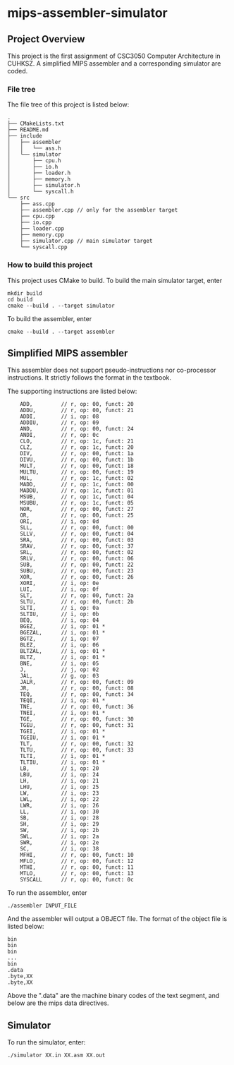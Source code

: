 # mips-assembler-simulator

## Project Overview

This project is the first assignment of CSC3050 Computer Architecture in CUHKSZ. A simplified MIPS assembler and a corresponding simulator are coded.

### File tree
The file tree of this project is listed below:
```
.
├── CMakeLists.txt
├── README.md
├── include
│   ├── assembler
│   │   └── ass.h 
│   └── simulator
│       ├── cpu.h
│       ├── io.h
│       ├── loader.h
│       ├── memory.h
│       ├── simulator.h
│       └── syscall.h
└── src
    ├── ass.cpp
    ├── assembler.cpp // only for the assembler target 
    ├── cpu.cpp
    ├── io.cpp
    ├── loader.cpp
    ├── memory.cpp
    ├── simulator.cpp // main simulator target
    └── syscall.cpp
```
### How to build this project
This project uses CMake to build. To build the main simulator target, enter
```
mkdir build
cd build
cmake --build . --target simulator
```
To build the assembler, enter
```
cmake --build . --target assembler
```

## Simplified MIPS assembler
This assembler does not support pseudo-instructions nor co-processor instructions. It strictly follows the format in the textbook.

The supporting instructions are listed below:
```
    ADD,         // r, op: 00, funct: 20
    ADDU,        // r, op: 00, funct: 21
    ADDI,        // i, op: 08
    ADDIU,       // r, op: 09
    AND,         // r, op: 00, funct: 24
    ANDI,        // r, op: 0c
    CLO,         // r, op: 1c, funct: 21
    CLZ,         // r, op: 1c, funct: 20
    DIV,         // r, op: 00, funct: 1a
    DIVU,        // r, op: 00, funct: 1b
    MULT,        // r, op: 00, funct: 18
    MULTU,       // r, op: 00, funct: 19
    MUL,         // r, op: 1c, funct: 02
    MADD,        // r, op: 1c, funct: 00
    MADDU,       // r, op: 1c, funct: 01
    MSUB,        // r, op: 1c, funct: 04
    MSUBU,       // r, op: 1c, funct: 05
    NOR,         // r, op: 00, funct: 27
    OR,          // r, op: 00, funct: 25
    ORI,         // i, op: 0d
    SLL,         // r, op: 00, funct: 00
    SLLV,        // r, op: 00, funct: 04
    SRA,         // r, op: 00, funct: 03
    SRAV,        // r, op: 00, funct: 37
    SRL,         // r, op: 00, funct: 02
    SRLV,        // r, op: 00, funct: 06
    SUB,         // r, op: 00, funct: 22
    SUBU,        // r, op: 00, funct: 23
    XOR,         // r, op: 00, funct: 26
    XORI,        // i, op: 0e
    LUI,         // i, op: 0f
    SLT,         // r, op: 00, funct: 2a
    SLTU,        // r, op: 00, funct: 2b
    SLTI,        // i, op: 0a
    SLTIU,       // i, op: 0b
    BEQ,         // i, op: 04
    BGEZ,        // i, op: 01 *
    BGEZAL,      // i, op: 01 *
    BGTZ,        // i, op: 07
    BLEZ,        // i, op: 06
    BLTZAL,      // i, op: 01 *
    BLTZ,        // i, op: 01 *
    BNE,         // i, op: 05
    J,           // j, op: 02
    JAL,         // g, op: 03
    JALR,        // r, op: 00, funct: 09
    JR,          // r, op: 00, funct: 08
    TEQ,         // r, op: 00, funct: 34
    TEQI,        // i, op: 01 *
    TNE,         // r, op: 00, funct: 36
    TNEI,        // i, op: 01 *
    TGE,         // r, op: 00, funct: 30
    TGEU,        // r, op: 00, funct: 31
    TGEI,        // i, op: 01 *
    TGEIU,       // i, op: 01 *
    TLT,         // r, op: 00, funct: 32
    TLTU,        // r, op: 00, funct: 33
    TLTI,        // i, op: 01 *
    TLTIU,       // i, op: 01 *
    LB,          // i, op: 20
    LBU,         // i, op: 24
    LH,          // i, op: 21
    LHU,         // i, op: 25
    LW,          // i, op: 23
    LWL,         // i, op: 22
    LWR,         // i, op: 26
    LL,          // i, op: 30
    SB,          // i, op: 28
    SH,          // i, op: 29
    SW,          // i, op: 2b
    SWL,         // i, op: 2a
    SWR,         // i, op: 2e
    SC,          // i, op: 38
    MFHI,        // r, op: 00, funct: 10
    MFLO,        // r, op: 00, funct: 12
    MTHI,        // r, op: 00, funct: 11
    MTLO,        // r, op: 00, funct: 13
    SYSCALL      // r, op: 00, funct: 0c
```
To run the assembler, enter
```
./assembler INPUT_FILE
```
And the assembler will output a OBJECT file. The format of the object file
is listed below:
```
bin
bin
bin
...
bin
.data
.byte,XX
.byte,XX
```
Above the ".data" are the machine binary codes of the text segment, and below are the mips data
directives.
## Simulator
To run the simulator, enter:
```
./simulator XX.in XX.asm XX.out
```


